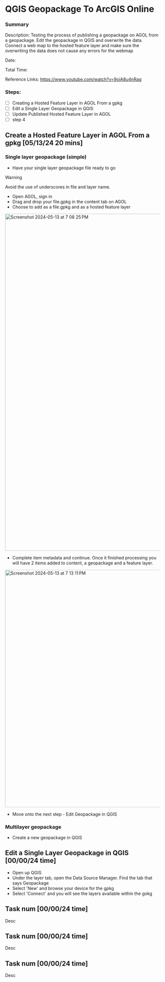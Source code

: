 # QGIS Geopackage To ArcGIS Online
### Summary

Description: Testing the process of publishing a geopackage on AGOL from a geopackage. Edit the geopackage in QGIS and overwrite the data. Connect a web map to the hosted feature layer and make sure the overwriting the data does not cause any errors for the webmap

Date:

Total Time:

Reference Links: https://www.youtube.com/watch?v=9ojA8u4nRag

### Steps:
- [ ] Creating a Hosted Feature Layer in AGOL From a gpkg
- [ ] Edit a Single Layer Geopackage in QGIS
- [ ] Update Published Hosted Feature Layer in AGOL
- [ ] step 4

## Create a Hosted Feature Layer in AGOL From a gpkg  [05/13/24 20 mins]

### Single layer geopackage (simple)

* Have your single layer geopackage file ready to go

> [!WARNING]  
> Avoid the use of underscores in file and layer name.

* Open AGOL, sign in
* Drag and drop your file.gpkg in the content tab on AGOL
* Choose to add as a file.gpkg and as a hosted feature layer 
<img width="1096" alt="Screenshot 2024-05-13 at 7 08 25 PM" src="https://github.com/lowylori/technicallogs/assets/49323685/1e8783a1-bbee-412c-bb6b-0d22da2caea7">

* Complete item metadata and continue. Once it finished processing you will have 2 items added to content, a geopackage and a feature layer.
<img width="772" alt="Screenshot 2024-05-13 at 7 13 11 PM" src="https://github.com/lowylori/technicallogs/assets/49323685/06389f0d-aea4-4296-8603-6aafce4edb6d">

* Move onto the next step - Edit Geopackage in QGIS

### Multilayer geopackage 

* Create a new geopackage in QGIS

## Edit a Single Layer Geopackage in QGIS [00/00/24 time]

* Open up QGIS
* Under the layer tab, open the Data Source Manager. Find the tab that says Geopackage
* Select 'New' and browse your device for the gpkg
* Select 'Connect' and you will see the layers available within the gokg

## Task num [00/00/24 time]

Desc

## Task num [00/00/24 time]

Desc

## Task num [00/00/24 time]

Desc
